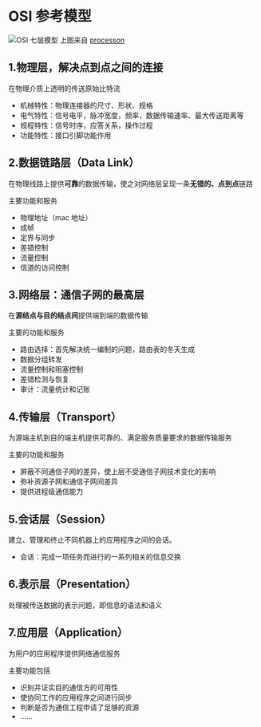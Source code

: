 # OSI 参考模型
![OSI 七层模型](http://oq5td7hx8.bkt.clouddn.com/OSI.svg)
上图来自 [processon](https://www.processon.com/view/5aa66c2fe4b01fbdccec8917)


## 1.物理层，解决点到点之间的连接

在物理介质上透明的传送原始比特流

- 机械特性：物理连接器的尺寸、形状、规格
- 电气特性：信号电平，脉冲宽度，频率，数据传输速率、最大传送距离等
- 规程特性：信号时序，应答关系，操作过程
- 功能特性：接口引脚功能作用

## 2.数据链路层（Data Link）

在物理线路上提供**可靠**的数据传输，使之对网络层呈现一条**无错的、点到点**链路

主要功能和服务

- 物理地址（mac 地址）
- 成帧
- 定界与同步
- 差错控制
- 流量控制
- 信道的访问控制

## 3.网络层：通信子网的最高层

在**源结点与目的结点间**提供端到端的数据传输

主要的功能和服务

- 路由选择：首先解决统一编制的问题，路由表的冬天生成
- 数据分组转发
- 流量控制和阻塞控制
- 差错检测与恢复
- 审计：流量统计和记账

## 4.传输层（Transport）

为源端主机到目的端主机提供可靠的、满足服务质量要求的数据传输服务

主要的功能和服务

- 屏蔽不同通信子网的差异，使上层不受通信子网技术变化的影响
- 弥补资源子网和通信子网间差异
- 提供进程级通信能力

## 5.会话层（Session）

建立、管理和终止不同机器上的应用程序之间的会话。

- 会话：完成一项任务而进行的一系列相关的信息交换

## 6.表示层（Presentation）

处理被传送数据的表示问题，即信息的语法和语义

## 7.应用层（Application）

为用户的应用程序提供网络通信服务

主要功能包括

- 识别并证实目的通信方的可用性
- 使协同工作的应用程序之间进行同步
- 判断是否为通信工程申请了足够的资源
- ......
